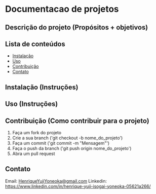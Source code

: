 # Documentacao de projetos

## Descrição do projeto (Propósitos + objetivos)

## Lista de conteúdos
- [Instalação](#Instalação)
- [Uso](#Uso)
- [Contribuição](#Contribuição)
- [Contato](#Contato)

## Instalação (Instruções)

## Uso (Instruções)

## Contribuição (Como contribuir para o projeto)
1. Faça um fork do projeto
2. Crie a sua branch ('git checkout -b nome_do_projeto')
3. Faça um commit ('git commit -m "Mensagem"')
4. Faça o push da branch ('git push origin nome_do_projeto')
5. Abra um pull request

## Contato
Email: HenriqueYujiYoneoka@gmail.com
Linkedin: https://www.linkedin.com/in/henrique-yuji-isogai-yoneoka-05621a266/
